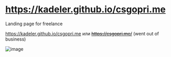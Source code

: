 # https://kadeler.github.io/csgopri.me
Landing page for freelance

https://kadeler.github.io/csgopri.me или ~~https://csgopri.me/~~ (went out of business)

![image](https://user-images.githubusercontent.com/20907848/161832975-e77f38f8-edc0-41bc-bdee-5d6ece5ec834.png)
